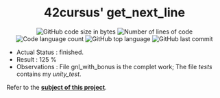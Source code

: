 <h1 align="center">
	42cursus' get_next_line
</h1>

<p align="center">
	<img alt="GitHub code size in bytes" src="https://img.shields.io/github/languages/code-size/paulasbia/get_next_line?color=blueviolet" />
	<img alt="Number of lines of code" src="https://img.shields.io/tokei/lines/github/paulasbia/get_next_line?color=blueviolet" />
	<img alt="Code language count" src="https://img.shields.io/github/languages/count/paulasbia/get_next_line?color=blue" />
	<img alt="GitHub top language" src="https://img.shields.io/github/languages/top/paulasbia/get_next_line?color=blue" />
	<img alt="GitHub last commit" src="https://img.shields.io/github/last-commit/paulasbia/get_next_line?color=brightgreen" />
</p>

- Actual Status : finished.
- Result        : 125 %
- Observations  : File gnl_with_bonus is the complet work; The file _tests_ contains my _unity_test_.

Refer to the [**subject of this project**](https://github.com/paulasbia/get_next_line/tree/main/Subject).
